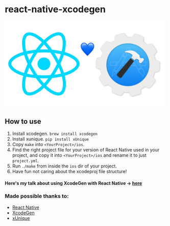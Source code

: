 # react-native-xcodegen

![](./assets/logos.png)

## How to use

1. Install xcodegen.
`brew install xcodegen`
1. Install xunique.
`pip install xUnique`
1. Copy `make` into `<YourProject>/ios`.
1. Find the right project file for your version of React Native used in your project, and copy it into `<YourProject>/ios` and rename it to just `project.yml`.
1. Run `./make` from inside the `ios` dir of your project.
1. Have fun not caring about the xcodeproj file structure!

#### Here's my talk about using XcodeGen with React Native → [here](https://github.com/pvinis/talk-xcodegen-rn)

### Made possible thanks to:
- [React Native](https://github.com/facebook/react-native)
- [XcodeGen](https://github.com/yonaskolb/XcodeGen)
- [xUnique](https://github.com/truebit/xUnique)

